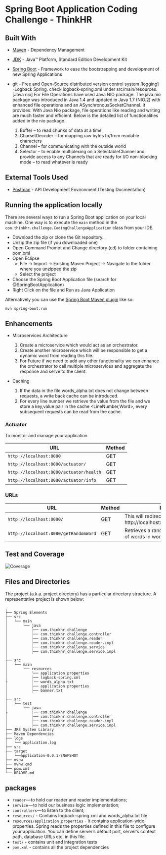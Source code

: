 # Spring Boot Application Coding Challenge - ThinkHR

## Built With

* 	[Maven](https://maven.apache.org/) - Dependency Management
* 	[JDK](http://www.oracle.com/technetwork/java/javase/downloads/jdk8-downloads-2133151.html) - Java™ Platform, Standard Edition Development Kit
* 	[Spring Boot](https://spring.io/projects/spring-boot) - Framework to ease the bootstrapping and development of new Spring Applications
* 	[git](https://github.com/) - Free and Open-Source distributed version control system
	[logging] -Logback Spring. check logback-spring.xml under src/main/resources.
	[Java nio] For File Operations have used Java NIO package. The java.nio package was introduced in Java 1.4 and updated in Java 1.7 (NIO.2) with enhanced file operations and an ASynchronousSocketChannel. It provides:
	 With Java Nio package, file operations like reading and writing are much faster and efficient. Below is the detailed list of functionalities added in the nio package.

	1. Buffer – to read chunks of data at a time
	2. CharsetDecoder – for mapping raw bytes to/from readable characters
	3. Channel – for communicating with the outside world
	4. Selector – to enable multiplexing on a SelectableChannel and provide access to any Channels that are ready for I/O non-blocking mode – to read whatever is ready

## External Tools Used

* 	[Postman](https://www.getpostman.com/) - API Development Environment (Testing Docmentation)

## Running the application locally

There are several ways to run a Spring Boot application on your local machine. One way is to execute the `main` method in the `com.thinkhr.challenge.CodingChallengeApplication` class from your IDE.

* 	Download the zip or clone the Git repository.
* 	Unzip the zip file (if you downloaded one)
* 	Open Command Prompt and Change directory (cd) to folder containing pom.xml
* 	Open Eclipse
	* File -> Import -> Existing Maven Project -> Navigate to the folder where you unzipped the zip
	* Select the project
* 	Choose the Spring Boot Application file (search for @SpringBootApplication)
* 	Right Click on the file and Run as Java Application

Alternatively you can use the [Spring Boot Maven plugin](https://docs.spring.io/spring-boot/docs/current/reference/html/build-tool-plugins-maven-plugin.html) like so:

```shell
mvn spring-boot:run
```
## Enhancements 

* Microservices Architecture

	1. Create a microservice which would act as an orchestrator. 
	2. Create another microservice which will be responsible to get a dynamic word from reading this file.
	3. For Future if we need to add any other functionality we can enhance the orchestrator to call multiple microservices and aggregate the response and serve to the client. 

* Caching 

    1. If the data in the file words_alpha.txt does not change between requests, a write back cache can be introduced. 
    2. For every line number we retrieve the value from the file and we store a key,value pair in the cache <LineNumber,Word>, every subsequent requests can be read from the cache.

### Actuator

To monitor and manage your application

|  URL |  Method |
|----------|--------------|
|`http://localhost:8080`| GET |
|`http://localhost:8080/actuator/`| GET |
|`http://localhost:8080/actuator/health`| GET |
|`http://localhost:8080/actuator/info`| GET |


### URLs

|  URL |  Method | Remarks |
|----------|--------------|--------------|
|`http://localhost:8080/`                           | GET | This will redirect call to http://localhost:8080/getRandomWord.|
|`http://localhost:8080/getRandomWord`              | GET | Retrieves a random word from the list of words in words_alpha.txt|


## Test and Coverage 

![Coverage](https://user-images.githubusercontent.com/8183342/87632830-06b17d00-c6ef-11ea-873f-824d4e064c54.jpg)

## Files and Directories

The project (a.k.a. project directory) has a particular directory structure. A representative project is shown below:

```text
.
├── Spring Elements
├── src
│   └── main
│       └── java
│           ├── com.thinkhr.challenge
│           ├── com.thinkhr.challenge.controller
│           ├── com.thinkhr.challenge.reader
│           ├── com.thinkhr.challenge.reader.impl
│           ├── com.thinkhr.challenge.service
│           ├── com.thinkhr.challenge.service.impl
│        
├── src
│   └── main
│       └── resources
│           └── application.properties
│           ├── logback-spring.xml
├           |── words_alpha.txt
│           ├── application.properties
│           ├── banner.txt
│
├── src
│   └── test
│       └── java
├	        |── com.thinkhr.challenge
│           ├── com.thinkhr.challenge.controller
│           ├── com.thinkhr.challenge.reader.impl
│           ├── com.thinkhr.challenge.service.impl
├── JRE System Library
├── Maven Dependencies
├── logs
│   └── application.log
├── src
├── target
│   └──application-0.0.1-SNAPSHOT
├── mvnw
├── mvnw.cmd
├── pom.xml
└── README.md
```

## packages

* 	`reader` — to hold our reader and reader implementations;
* 	`service` — to hold our business logic implementation;
* 	`controllers` — to listen to the client;
* 	`resources/` - Contains logback-spring.xml and words_alpha.txt file.
* 	`resources/application.properties` - It contains application-wide properties. Spring reads the properties defined in this file to configure your application. You can define server’s default port, server’s context path, database URLs etc, in this file.
* 	`test/` - contains unit and integration tests
* 	`pom.xml` - contains all the project dependencies
